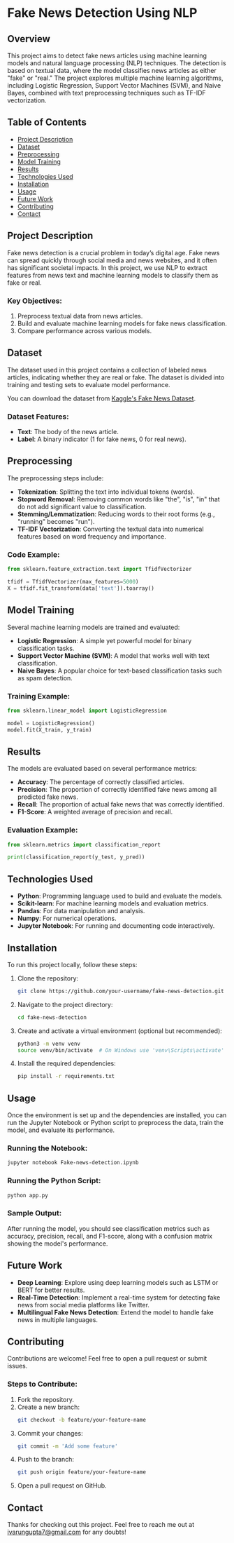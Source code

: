 # Fake News Detection Using NLP

## Overview
This project aims to detect fake news articles using machine learning models and natural language processing (NLP) techniques. The detection is based on textual data, where the model classifies news articles as either "fake" or "real." The project explores multiple machine learning algorithms, including Logistic Regression, Support Vector Machines (SVM), and Naive Bayes, combined with text preprocessing techniques such as TF-IDF vectorization.

## Table of Contents
- [Project Description](#project-description)
- [Dataset](#dataset)
- [Preprocessing](#preprocessing)
- [Model Training](#model-training)
- [Results](#results)
- [Technologies Used](#technologies-used)
- [Installation](#installation)
- [Usage](#usage)
- [Future Work](#future-work)
- [Contributing](#contributing)
- [Contact](#contact)

## Project Description
Fake news detection is a crucial problem in today’s digital age. Fake news can spread quickly through social media and news websites, and it often has significant societal impacts. In this project, we use NLP to extract features from news text and machine learning models to classify them as fake or real.

### Key Objectives:
1. Preprocess textual data from news articles.
2. Build and evaluate machine learning models for fake news classification.
3. Compare performance across various models.

## Dataset
The dataset used in this project contains a collection of labeled news articles, indicating whether they are real or fake. The dataset is divided into training and testing sets to evaluate model performance.

You can download the dataset from [Kaggle's Fake News Dataset](https://www.kaggle.com/c/fake-news/data).

### Dataset Features:
- **Text**: The body of the news article.
- **Label**: A binary indicator (1 for fake news, 0 for real news).

## Preprocessing
The preprocessing steps include:
- **Tokenization**: Splitting the text into individual tokens (words).
- **Stopword Removal**: Removing common words like "the", "is", "in" that do not add significant value to classification.
- **Stemming/Lemmatization**: Reducing words to their root forms (e.g., "running" becomes "run").
- **TF-IDF Vectorization**: Converting the textual data into numerical features based on word frequency and importance.

### Code Example:
```python
from sklearn.feature_extraction.text import TfidfVectorizer

tfidf = TfidfVectorizer(max_features=5000)
X = tfidf.fit_transform(data['text']).toarray()
```
## Model Training
Several machine learning models are trained and evaluated:
- **Logistic Regression**: A simple yet powerful model for binary classification tasks.
- **Support Vector Machine (SVM)**: A model that works well with text classification.
- **Naive Bayes**: A popular choice for text-based classification tasks such as spam detection.

### Training Example:
```python
from sklearn.linear_model import LogisticRegression

model = LogisticRegression()
model.fit(X_train, y_train)
```
## Results
The models are evaluated based on several performance metrics:
- **Accuracy**: The percentage of correctly classified articles.
- **Precision**: The proportion of correctly identified fake news among all predicted fake news.
- **Recall**: The proportion of actual fake news that was correctly identified.
- **F1-Score**: A weighted average of precision and recall.

### Evaluation Example:
```python
from sklearn.metrics import classification_report

print(classification_report(y_test, y_pred))
```
## Technologies Used
- **Python**: Programming language used to build and evaluate the models.
- **Scikit-learn**: For machine learning models and evaluation metrics.
- **Pandas**: For data manipulation and analysis.
- **Numpy**: For numerical operations.
- **Jupyter Notebook**: For running and documenting code interactively.

## Installation
To run this project locally, follow these steps:

1. Clone the repository:
    ```bash
    git clone https://github.com/your-username/fake-news-detection.git
    ```
2. Navigate to the project directory:
    ```bash
    cd fake-news-detection
    ```
3. Create and activate a virtual environment (optional but recommended):
    ```bash
    python3 -m venv venv
    source venv/bin/activate  # On Windows use 'venv\Scripts\activate'
    ```
4. Install the required dependencies:
    ```bash
    pip install -r requirements.txt
    ```

## Usage
Once the environment is set up and the dependencies are installed, you can run the Jupyter Notebook or Python script to preprocess the data, train the model, and evaluate its performance.

### Running the Notebook:
```bash
jupyter notebook Fake-news-detection.ipynb
```
### Running the Python Script:
```bash
python app.py
```
### Sample Output:
After running the model, you should see classification metrics such as accuracy, precision, recall, and F1-score, along with a confusion matrix showing the model's performance.

## Future Work
- **Deep Learning**: Explore using deep learning models such as LSTM or BERT for better results.
- **Real-Time Detection**: Implement a real-time system for detecting fake news from social media platforms like Twitter.
- **Multilingual Fake News Detection**: Extend the model to handle fake news in multiple languages.

## Contributing
Contributions are welcome! Feel free to open a pull request or submit issues.

### Steps to Contribute:
1. Fork the repository.
2. Create a new branch:
    ```bash
    git checkout -b feature/your-feature-name
    ```
3. Commit your changes:
    ```bash
    git commit -m 'Add some feature'
    ```
4. Push to the branch:
    ```bash
    git push origin feature/your-feature-name
    ```
5. Open a pull request on GitHub.

## Contact
Thanks for checking out this project. Feel free to reach me out at ivarungupta7@gmail.com for any doubts!

